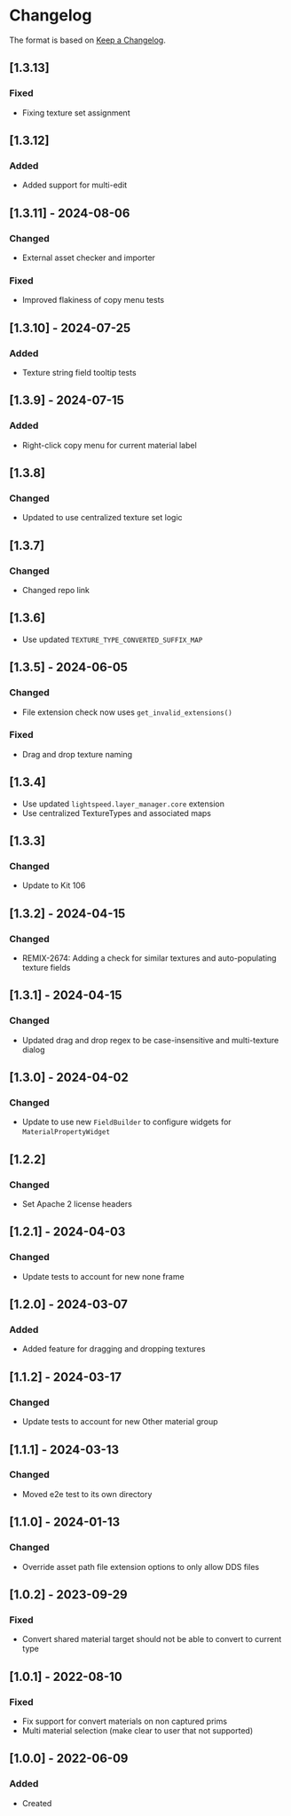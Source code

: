 # Changelog
The format is based on [Keep a Changelog](https://keepachangelog.com/en/1.0.0/).

## [1.3.13]
### Fixed
- Fixing texture set assignment

## [1.3.12]
### Added
- Added support for multi-edit

## [1.3.11] - 2024-08-06
### Changed
- External asset checker and importer

### Fixed
- Improved flakiness of copy menu tests

## [1.3.10] - 2024-07-25
### Added
- Texture string field tooltip tests

## [1.3.9] - 2024-07-15
### Added
- Right-click copy menu for current material label

## [1.3.8]
### Changed
- Updated to use centralized texture set logic

## [1.3.7]
### Changed
- Changed repo link

## [1.3.6]
- Use updated `TEXTURE_TYPE_CONVERTED_SUFFIX_MAP`

## [1.3.5] - 2024-06-05
### Changed
- File extension check now uses `get_invalid_extensions()`

### Fixed
- Drag and drop texture naming

## [1.3.4]
- Use updated `lightspeed.layer_manager.core` extension
- Use centralized TextureTypes and associated maps

## [1.3.3]
### Changed
- Update to Kit 106

## [1.3.2] - 2024-04-15
### Changed
- REMIX-2674: Adding a check for similar textures and auto-populating texture fields

## [1.3.1] - 2024-04-15
### Changed
- Updated drag and drop regex to be case-insensitive and multi-texture dialog

## [1.3.0] - 2024-04-02
### Changed
- Update to use new `FieldBuilder` to configure widgets for `MaterialPropertyWidget`

## [1.2.2]
### Changed
- Set Apache 2 license headers

## [1.2.1] - 2024-04-03
### Changed
- Update tests to account for new none frame

## [1.2.0] - 2024-03-07
### Added
- Added feature for dragging and dropping textures

## [1.1.2] - 2024-03-17
### Changed
- Update tests to account for new Other material group

## [1.1.1] - 2024-03-13
### Changed
- Moved e2e test to its own directory

## [1.1.0] - 2024-01-13
### Changed
- Override asset path file extension options to only allow DDS files

## [1.0.2] - 2023-09-29
### Fixed
- Convert shared material target should not be able to convert to current type

## [1.0.1] - 2022-08-10
### Fixed
- Fix support for convert materials on non captured prims
- Multi material selection (make clear to user that not supported)

## [1.0.0] - 2022-06-09
### Added
- Created
